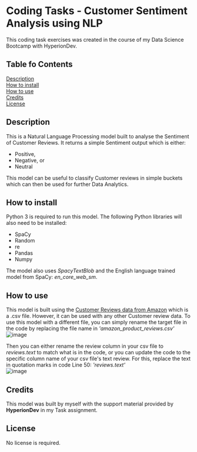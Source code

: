 # Coding Tasks - Customer Sentiment Analysis using NLP
This coding task exercises was created in the course of my Data Science Bootcamp with HyperionDev.

## Table fo Contents
[Description](https://github.com/CatherineSchalbroeck/codingTasks/edit/main/README.md#description)<br>
[How to install](https://github.com/CatherineSchalbroeck/codingTasks/edit/main/README.md#how-to-install)<br>
[How to use](https://github.com/CatherineSchalbroeck/codingTasks/edit/main/README.md#how-to-use) <br>
[Credits](https://github.com/CatherineSchalbroeck/codingTasks/edit/main/README.md#credits) <br>
[License](https://github.com/CatherineSchalbroeck/codingTasks/edit/main/README.md#license)  

## Description
This is a Natural Language Processing model built to analyse the Sentiment of Customer Reviews. 
It returns a simple Sentiment output which is either:
- Positive,
- Negative, or
- Neutral

This model can be useful to classify Customer reviews in simple buckets which can then be used for further Data Analytics.

## How to install
Python 3 is required to run this model.
The following Python libraries will also need to be installed:
- SpaCy
- Random
- re
- Pandas
- Numpy

The model also uses *SpacyTextBlob* and the English language trained model from SpaCy: *en_core_web_sm*.

## How to use
This model is built using the [Customer Reviews data from Amazon](https://www.kaggle.com/datasets/datafiniti/consumer-reviews-of-amazon-products) which is a .csv file. However, it can be used with any other Customer review data. To use this model with a different file, you can simply rename the target file in the code by replacing the file name in *'amazon_product_reviews.csv'*<br>
![image](https://github.com/CatherineSchalbroeck/codingTasks/assets/77054227/2a8c9df7-def5-4cf1-9b91-4455e975804b)<br>

Then you can either rename the review column in your csv file to *reviews.text* to match what is in the code, or you can update the code to the specific column name of your csv file's text review. For this, replace the text in quotation marks in code Line 50: *'reviews.text'*<br>
![image](https://github.com/CatherineSchalbroeck/codingTasks/assets/77054227/a93691a9-b521-4b62-8882-d678293e82e3)

## Credits
This model was built by myself with the support material provided by **HyperionDev** in my Task assignment.

## License
No license is required.
